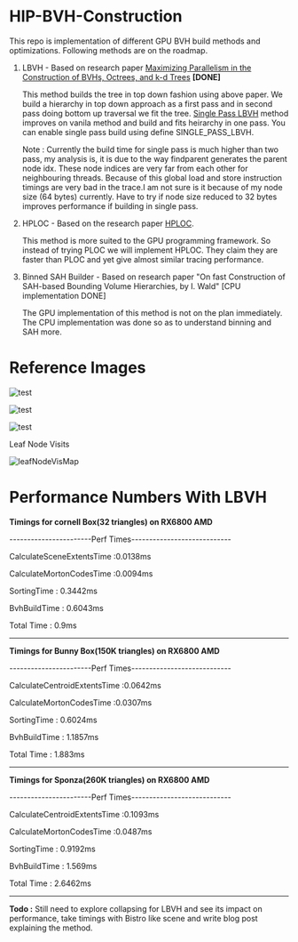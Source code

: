 # HIP-BVH-Construction

This repo is implementation of different GPU BVH build methods and optimizations. Following methods are on the roadmap.

1. LBVH - Based on research paper [Maximizing Parallelism in the Construction of BVHs,
Octrees, and k-d Trees](https://research.nvidia.com/sites/default/files/publications/karras2012hpg_paper.pdf) **[DONE]**

   This method builds the tree in top down fashion using above paper. We build a hierarchy in top down approach as a first pass and in second pass doing bottom up traversal we fit the tree.
   [Single Pass LBVH](https://diglib.eg.org/server/api/core/bitstreams/ad092db2-6aec-4f2c-941d-8687de258f00/content) method improves on vanila method and build and fits heirarchy in one pass.
   You can enable single pass build using define SINGLE_PASS_LBVH.

   Note : Currently the build time for single pass is much higher than two pass, my analysis is, it is due to the way findparent generates the parent node idx. These node indices are very
   far from each other for neighbouring threads. Because of this global load and store instruction timings are very bad in the trace.I am not sure is it because of my node size (64 bytes) currently.
   Have to try if node size reduced to 32 bytes improves performance if building in single pass.
             
3. HPLOC - Based on the research paper [HPLOC](https://meistdan.github.io/publications/hploc/paper.pdf).
   
   This method is more suited to the GPU programming framework. So instead of trying PLOC we will implement HPLOC. They claim they are faster than PLOC and yet give almost similar tracing performance.

4. Binned SAH Builder - Based on research paper "On fast Construction of SAH-based Bounding Volume Hierarchies, by I. Wald" [CPU implementation DONE]
   
   The GPU implementation of this method is not on the plan immediately. The CPU implementation was done so as to understand binning and SAH more.


# Reference Images

![test](https://github.com/user-attachments/assets/59203a5b-fa09-4afb-a696-ad854371f037)

![test](https://github.com/user-attachments/assets/52f37b52-7c81-44e6-b890-e07489f82386)

![test](https://github.com/user-attachments/assets/7b371357-7ff3-40ba-a214-b410f3bd3fb2)

Leaf Node Visits 

![leafNodeVisMap](https://github.com/user-attachments/assets/58d626f8-bcc5-4ca9-b350-dcae9d22015c)

# Performance Numbers With LBVH

**Timings for cornell Box(32 triangles) on RX6800 AMD**

-----------------------Perf Times----------------------------

CalculateSceneExtentsTime :0.0138ms

CalculateMortonCodesTime :0.0094ms

SortingTime : 0.3442ms

BvhBuildTime : 0.6043ms

Total Time : 0.9ms

-------------------------------------------------------------

**Timings for Bunny Box(150K triangles) on RX6800 AMD**

-----------------------Perf Times----------------------------

CalculateCentroidExtentsTime :0.0642ms

CalculateMortonCodesTime :0.0307ms

SortingTime : 0.6024ms

BvhBuildTime : 1.1857ms

Total Time : 1.883ms

-----------------------------------------------------------

**Timings for Sponza(260K triangles) on RX6800 AMD**

-----------------------Perf Times----------------------------

CalculateCentroidExtentsTime :0.1093ms

CalculateMortonCodesTime :0.0487ms

SortingTime : 0.9192ms

BvhBuildTime : 1.569ms

Total Time : 2.6462ms

-------------------------------------------------------------

**Todo :** Still need to explore collapsing for LBVH and see its impact on performance, take timings with Bistro like scene and write blog post explaining the method.
